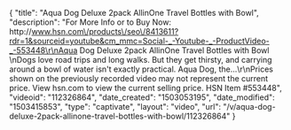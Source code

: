 {
    "title": "Aqua Dog Deluxe 2pack AllinOne Travel Bottles with Bowl",
    "description": "For More Info or to Buy Now: http:\/\/www.hsn.com\/products\/seo\/8413611?rdr=1&sourceid=youtube&cm_mmc=Social-_-Youtube-_-ProductVideo-_-553448\r\nAqua Dog Deluxe 2pack AllinOne Travel Bottles with Bowl  \nDogs love road trips and long walks. But they get thirsty, and carrying around a bowl of water isn't exactly practical. Aqua Dog, the...\r\nPrices shown on the previously recorded video may not represent the current price.  View hsn.com to view the current selling price. HSN Item #553448",
    "videoid": "112326864",
    "date_created": "1503053195",
    "date_modified": "1503415853",
    "type": "captivate",
    "layout": "video",
    "url": "\/v\/aqua-dog-deluxe-2pack-allinone-travel-bottles-with-bowl\/112326864"
}